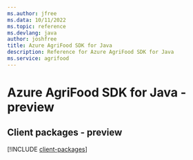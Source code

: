 ```yaml
---
ms.author: jfree
ms.data: 10/11/2022
ms.topic: reference
ms.devlang: java
author: joshfree
title: Azure AgriFood SDK for Java
description: Reference for Azure AgriFood SDK for Java
ms.service: agrifood
---
```

# Azure AgriFood SDK for Java - preview

## Client packages - preview
[!INCLUDE [client-packages](agrifood-client-index.md)]
